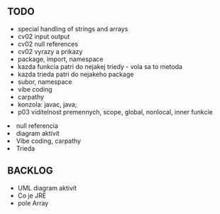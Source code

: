 ## TODO

- special handling of strings and arrays
- cv02 input output
- cv02 null references
- cv02 vyrazy a prikazy
- package, import, namespace
- kazda funkcia patri do nejakej triedy - vola sa to metoda
- kazda trieda patri do nejakeho package
- subor, namespace
- vibe coding
- carpathy
- konzola: javac, java; 
- p03 viditelnost premennych, scope, global, nonlocal, inner funkcie
<li>null referencia</li>

<li>diagram aktivít</li>
<li>Vibe coding, carpathy</li>
<li>Trieda</li>


## BACKLOG

- UML diagram aktivít
- Co je JRE
- pole Array

